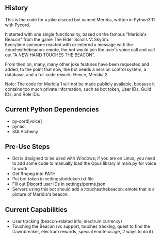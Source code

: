 ## History
This is the code for a joke discord bot named Meridia, written in Python3.11 with Pycord.

It started with one single functionality, based on the famous "Meridia's Beacon" from the game The Elder Scrolls V: Skyrim.  
Everytime someone reacted with or entered a message with the :touchesthebeacon: emote, the bot would join the user's voice call and call out "A NEW HAND TOUCHES THE BEACON".

From then on, many, many other joke features have been requested and added, to the point that now, the bot needs a version control system, a database, and a full code rework.
Hence, Meridia 2.

Note: The code for Meridia 1 will not be made publicly available, because it contains too much private information, such as bot token, User IDs, Guild IDs, and Role IDs.

## Current Python Dependencies
- py-cord[voice]
- pynacl
- SQLAlchemy

## Pre-Use Steps
- Bot is designed to be used with Windows; if you are on Linux, you need to add some code to manually load the Opus library in main.py for voice to work.
- Get ffmpeg into PATH
- Put bot token in settings/bottoken.txt file
- Fill out Discord user IDs in settings/perms.json
- Servers using this bot should add a :touchesthebeacon: emote that is a picture of Meridia's beacon.

## Current Capabilities
- User tracking (beacon-related info, electrum currency)
- Touching the Beacon (vc support, touches tracking, quest to find the Dawnbreaker, electrum rewards, special emote usage, 2 ways to do it)